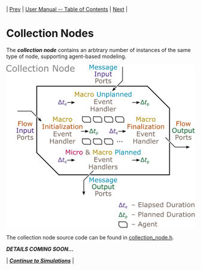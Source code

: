 | [Prev](composite_nodes.html) | [User Manual -- Table of Contents](index.html) | [Next](simulations.html) |
# Collection Nodes

The ***collection node*** contains an arbtrary number of instances of the same type of node, supporting agent-based modeling.

![Collection Node](../doc/images/sydevs_collection_node.png "SyDEVS collection node")

The collection node source code can be found in [collection_node.h](https://github.com/Autodesk/sydevs/blob/master/src/sydevs/systems/collection_node.h).

***DETAILS COMING SOON...***

| [***Continue to Simulations***](simulations.html) |